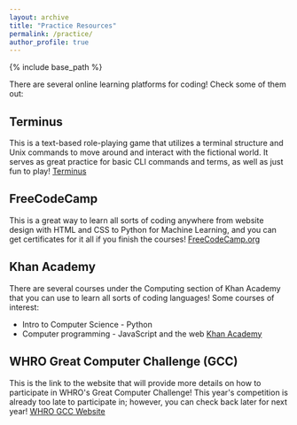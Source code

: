 ```yaml
---
layout: archive
title: "Practice Resources"
permalink: /practice/
author_profile: true
---
```


{% include base_path %}

There are several online learning platforms for coding! Check some of them out:

Terminus
------
This is a text-based role-playing game that utilizes a terminal structure and Unix commands to move around and interact with the fictional world. It serves as great practice for basic CLI commands and terms, as well as just fun to play!
[Terminus](https://web.mit.edu/mprat/Public/web/Terminus/Web/main.html)

FreeCodeCamp
------
This is a great way to learn all sorts of coding anywhere from website design with HTML and CSS to Python for Machine Learning, and you can get certificates for it all if you finish the courses!
[FreeCodeCamp.org](https://www.freecodecamp.org/learn)

Khan Academy
------
There are several courses under the Computing section of Khan Academy that you can use to learn all sorts of coding languages! Some courses of interest:
* Intro to Computer Science - Python
* Computer programming - JavaScript and the web
[Khan Academy](https://www.khanacademy.org/computing)

WHRO Great Computer Challenge (GCC)
------
This is the link to the website that will provide more details on how to participate in WHRO's Great Computer Challenge! This year's competition is already too late to participate in; however, you can check back later for next year!
[WHRO GCC Website](https://education.whro.org/great-computer-challenge)

